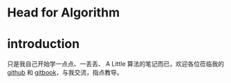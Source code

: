 Head for Algorithm
====

# introduction

只是我自己开始学一点点、一丢丢、 A Little 算法的笔记而已，欢迎各位莅临我的 [github][1] 和 [gitbook][2]，与我交流，指点教导。


[1]: https://github.com/icyzeroice/head-for-algorithm "笔记 github 仓库地址"

[2]: https://www.gitbook.com/read/book/icyzeroice/head-for-algorithm "同步 gitbook 地址"
